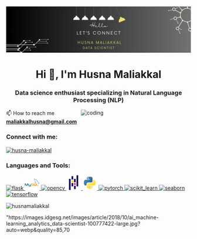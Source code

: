 ![logo](https://github.com/husnamaliakkal/husnamaliakkal/blob/main/LOGO.png)
<h1 align="center">Hi 👋, I'm Husna Maliakkal</h1>
<h3 align="center">Data science enthusiast specializing in Natural Language Processing (NLP)</h3>

<img align="right" alt="coding" width="300" src="https://ouch-cdn2.icons8.com/msA83ds12VSI1QGznVpr-qjgIf9c3UwDuh5HU-6-a_k/rs:fit:368:368/czM6Ly9pY29uczgu/b3VjaC1wcm9kLmFz/c2V0cy9zdmcvNTkx/LzFiYmM1ODZmLWFi/ZTMtNDk3Yi1hNDU1/LThjOTliNjUzOTg1/Yy5zdmc.png">



📫 How to reach me **maliakkalhusna@gmail.com**

<h3 align="left">Connect with me:</h3>
<p align="left">
<a href="https://linkedin.com/in/husna-maliakkal" target="blank"><img align="center" src="https://raw.githubusercontent.com/rahuldkjain/github-profile-readme-generator/master/src/images/icons/Social/linked-in-alt.svg" alt="husna-maliakkal" height="30" width="40" /></a>
</p>

<h3 align="left">Languages and Tools:</h3>
<p align="left"> <a href="https://flask.palletsprojects.com/" target="_blank" rel="noreferrer"> <img src="https://www.vectorlogo.zone/logos/pocoo_flask/pocoo_flask-icon.svg" alt="flask" width="40" height="40"/> </a> <a href="https://www.mysql.com/" target="_blank" rel="noreferrer"> <img src="https://raw.githubusercontent.com/devicons/devicon/master/icons/mysql/mysql-original-wordmark.svg" alt="mysql" width="40" height="40"/> </a> <a href="https://opencv.org/" target="_blank" rel="noreferrer"> <img src="https://www.vectorlogo.zone/logos/opencv/opencv-icon.svg" alt="opencv" width="40" height="40"/> </a> <a href="https://pandas.pydata.org/" target="_blank" rel="noreferrer"> <img src="https://raw.githubusercontent.com/devicons/devicon/2ae2a900d2f041da66e950e4d48052658d850630/icons/pandas/pandas-original.svg" alt="pandas" width="40" height="40"/> </a> <a href="https://www.python.org" target="_blank" rel="noreferrer"> <img src="https://raw.githubusercontent.com/devicons/devicon/master/icons/python/python-original.svg" alt="python" width="40" height="40"/> </a> <a href="https://pytorch.org/" target="_blank" rel="noreferrer"> <img src="https://www.vectorlogo.zone/logos/pytorch/pytorch-icon.svg" alt="pytorch" width="40" height="40"/> </a> <a href="https://scikit-learn.org/" target="_blank" rel="noreferrer"> <img src="https://upload.wikimedia.org/wikipedia/commons/0/05/Scikit_learn_logo_small.svg" alt="scikit_learn" width="40" height="40"/> </a> <a href="https://seaborn.pydata.org/" target="_blank" rel="noreferrer"> <img src="https://seaborn.pydata.org/_images/logo-mark-lightbg.svg" alt="seaborn" width="40" height="40"/> </a> <a href="https://www.tensorflow.org" target="_blank" rel="noreferrer"> <img src="https://www.vectorlogo.zone/logos/tensorflow/tensorflow-icon.svg" alt="tensorflow" width="40" height="40"/> </a> </p>

<p><img align="center" src="https://github-readme-stats.vercel.app/api/top-langs?username=husnamaliakkal&show_icons=true&locale=en&layout=compact" alt="husnamaliakkal" /></p>"https://images.idgesg.net/images/article/2018/10/ai_machine-learning_analytics_data-scientist-100777422-large.jpg?auto=webp&quality=85,70
